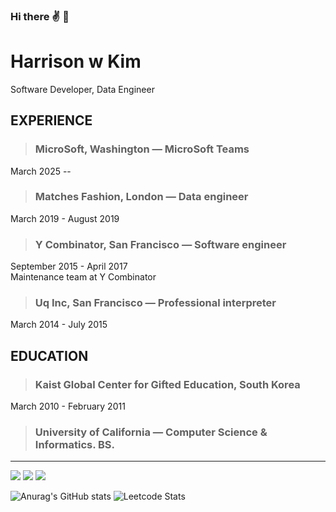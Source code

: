 ### Hi there ✌ 🫤
# Harrison w Kim  

Software Developer, Data Engineer

## EXPERIENCE

> ### MicroSoft, Washington — MicroSoft Teams
March 2025 --

> ### Matches Fashion, London — Data engineer
March 2019 - August 2019

> ### Y Combinator, San Francisco — Software engineer
September 2015 - April 2017   
Maintenance team at Y Combinator

> ### Uq Inc, San Francisco — Professional interpreter
March 2014 - July 2015


## EDUCATION
> ### Kaist Global Center for Gifted Education, South Korea
March 2010 - February 2011

> ### University of California — Computer Science & Informatics. BS.

--------

  
<img src="https://img.shields.io/badge/Wootak95@gmail.com-F05138?style=flat-square&logo=Gmail&logoColor=white"/>
<a href="https://www.linkedin.com/in/wootak-kim-9bb981119/"><img src="https://img.shields.io/badge/LinkedIn-0077b5?style=flat-square&logo=Linkedin&logoColor=white&link=https://www.linkedin.com/in/wootak-kim-9bb981119/"/></a>
<a href="https://instagram.com/harrisommm?igshid=YmMyMTA2M2Y="><img src="https://img.shields.io/badge/Instagram-8a3ab9?style=flat-square&logo=Instagram&logoColor=white&link=https://instagram.com/harrisommm?igshid=YmMyMTA2M2Y="/></a>

![Anurag's GitHub stats](https://github-readme-stats.vercel.app/api?username=Harrisommm&show_icons=true&theme=github_dark)
![Leetcode Stats](https://leetcard.jacoblin.cool/Harrisommm?theme=dark)  



